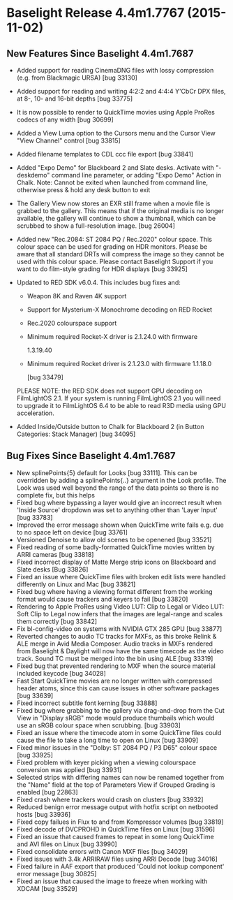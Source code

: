 # Baselight Release 4.4m1.7767 (2015-11-02)



## New Features Since Baselight 4.4m1.7687

* Added support for reading CinemaDNG files with lossy compression (e.g. from Blackmagic URSA) \[bug 33130]
* Added support for reading and writing 4:2:2 and 4:4:4 Y'CbCr DPX files, at 8-, 10- and 16-bit depths \[bug 33775]
* It is now possible to render to QuickTime movies using Apple ProRes codecs of any width \[bug 30699]
* Added a View Luma option to the Cursors menu and the Cursor View "View Channel" control \[bug 33815]
* Added filename templates to CDL ccc file export \[bug 33841]
* Added "Expo Demo" for Blackboard 2 and Slate desks. Activate with "-deskdemo" command line parameter, or adding "Expo Demo" Action in Chalk. Note: Cannot be exited when launched from command line, otherwise press & hold any desk button to exit
* The Gallery View now stores an EXR still frame when a movie file is grabbed to the gallery. This means that if the original media is no longer available, the gallery will continue to show a thumbnail, which can be scrubbed to show a full-resolution image. \[bug 26004]
* Added new "Rec.2084: ST 2084 PQ / Rec.2020" colour space. This colour space can be used for grading on HDR monitors. Please be aware that all standard DRTs will compress the image so they cannot be used with this colour space. Please contact Baselight Support if you want to do film-style grading for HDR displays \[bug 33925]
*   Updated to RED SDK v6.0.4. This includes bug fixes and:

    * Weapon 8K and Raven 4K support
    * Support for Mysterium-X Monochrome decoding on RED Rocket
    * Rec.2020 colourspace support
    *   Minimum required Rocket-X driver is 2.1.24.0 with firmware

        1.3.19.40
    *   Minimum required Rocket driver is 2.1.23.0 with firmware 1.1.18.0

        \[bug 33479]

    PLEASE NOTE: the RED SDK does not support GPU decoding on FilmLightOS 2.1. If your system is running FilmLightOS 2.1 you will need to upgrade it to FilmLightOS 6.4 to be able to read R3D media using GPU acceleration.
* Added Inside/Outside button to Chalk for Blackboard 2 (in Button Categories: Stack Manager) \[bug 34095]

## Bug Fixes Since Baselight 4.4m1.7687

* New splinePoints{5} default for Looks \[bug 33111]. This can be overridden by adding a splinePoints{..} argument in the Look profile. The Look was used well beyond the range of the data points so there is no complete fix, but this helps
* Fixed bug where bypassing a layer would give an incorrect result when 'Inside Source' dropdown was set to anything other than 'Layer Input' \[bug 33783]
* Improved the error message shown when QuickTime write fails e.g. due to no space left on device \[bug 33761]
* Versioned Denoise to allow old scenes to be openened \[bug 33521]
* Fixed reading of some badly-formatted QuickTime movies written by ARRI cameras \[bug 33818]
* Fixed incorrect display of Matte Merge strip icons on Blackboard and Slate desks \[Bug 33826]
* Fixed an issue where QuickTime files with broken edit lists were handled differently on Linux and Mac \[bug 33821]
* Fixed bug where having a viewing format different from the working format would cause trackers and keyers to fail \[bug 33820]
* Rendering to Apple ProRes using Video LUT: Clip to Legal or Video LUT: Soft Clip to Legal now infers that the images are legal-range and scales them correctly \[bug 33842]
* Fix bl-config-video on systems with NVIDIA GTX 285 GPU \[bug 33877]
* Reverted changes to audio TC tracks for MXFs, as this broke Relink & ALE merge in Avid Media Composer. Audio tracks in MXFs rendered from Baselight & Daylight will now have the same timecode as the video track. Sound TC must be merged into the bin using ALE \[bug 33319]
* Fixed bug that prevented rendering to MXF when the source material included keycode \[bug 34028]
* Fast Start QuickTime movies are no longer written with compressed header atoms, since this can cause issues in other software packages \[bug 33639]
* Fixed incorrect subtitle font kerning \[bug 33888]
* Fixed bug where grabbing to the gallery via drag-and-drop from the Cut View in "Display sRGB" mode would produce thumbails which would use an sRGB colour space when scrubbing. \[bug 33903]
* Fixed an issue where the timecode atom in some QuickTime files could cause the file to take a long time to open on Linux \[bug 33909]
* Fixed minor issues in the "Dolby: ST 2084 PQ / P3 D65" colour space \[bug 33925]
* Fixed problem with keyer picking when a viewing colourspace conversion was applied \[bug 33931]
* Selected strips with differing names can now be renamed together from the "Name" field at the top of Parameters View if Grouped Grading is enabled \[bug 22863]
* Fixed crash where trackers would crash on clusters \[bug 33932]
* Reduced benign error message output with hotfix script on netbooted hosts \[bug 33936]
* Fixed copy failues in Flux to and from Kompressor volumes \[bug 33819]
* Fixed decode of DVCPROHD in QuickTime files on Linux \[bug 31596]
* Fixed an issue that caused frames to repeat in some long QuickTime and AVI files on Linux \[bug 33990]
* Fixed consolidate errors with Canon MXF files \[bug 34029]
* Fixed issues with 3.4k ARRIRAW files using ARRI Decode \[bug 34016]
* Fixed failure in AAF export that produced 'Could not lookup component' error message \[bug 30825]
* Fixed an issue that caused the image to freeze when working with XDCAM \[bug 33529]
